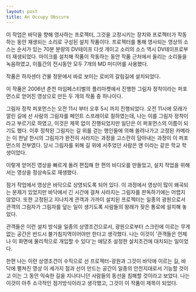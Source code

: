 ```yaml
---
layout: post
title: An Occupy Obscure
---
```


이 작업은 바닥을 향해 영사하는 프로젝터, 그것을 고정시키는 장치와 프로젝터가 작동하는 동안 재생되는 소리로 구성된 설치 작품이다. 프로젝터를 통해 영사되는 영상의 소스는 순서가 있는 70분 분량의 DV테이프 다섯 개이고 소리의 소스 역시 DV테이프로부터 재생되었다. 마이크를 설치해 작품이 작동하는 동안 작품 근처에서 들리는 소리들을 녹음하였고, 이틀간의 전시동안 모두 7개의 MD 미디어를 사용했다.

작품은 하자센터 건물 정문에서 바로 보이는 로비의 갈림길에 설치되었다.

이 작품은 2006년 춘천 마임페스티벌의 플리마켓에서 진행한 그림자 정착이라는 퍼포먼스로 얻어진 영상으로 만든 두 개의 작품 중 하나이다.

그림자 정착 퍼포먼스는 오전 11시 부터 오후 5시 까지 진행되었다. 오전 11시에 모래가 깔린 길에 선 사람의 그림자를 페인트 스프레이로 칠하였는데, 나는 이를 그림자 정착이라고 부르기로 하였고, 이것은 제목 없이 진행되었지만 일단은 이 퍼포먼스의 이름이 되기도 했다. 이후 정착된 그림자는 길 위를 걷는 행인들에 의해 쓸려나가고 고정된 카메라는 이 한날 한시의 그림자가 완전히 사라지는 과정을 고스란히 담아내는 과정이 이 퍼포먼스의 전부였다. 당시 그림자를 위해 길 위에 서주었던 사람은 앤 이라는 같은 학교 학생이었다.

이렇게 얻어진 영상을 빠르게 돌려 편집해 한 편의 비디오를 만들었고, 설치 작업을 위해서는 영상을 정상속도로 재생했다.

점거 작업에서 영상은 바닥으로 상영되도록 되어 있다. 이 과정에서 영상이 많이 왜곡되는 문제가 있었지만 바닥에서 긴 시간에 걸쳐 사라지는 그림자를 판독하기에는 어렵지 않았다. 또한 고정된고 지나치게 관객과 가까이 설치된 프로젝터는 일종의 광원으로서 관객의 그림자가 그림자를 덮는 일이 생기도록 사람들의 왕래가 잦은 통로에 설치해 놓았다.

관객들은 이런 설치 방식을 일종의 상영조건으로서, 광원으로부터 스크린에 이르는 무게 없는 공간은 반드시 불가침지역이어야만 한다고 생각했다. 나는 이것이 '관객들은 언제나 이 화면에 물리적으로 개입할 수 있다'는 애당초 설정한 설치조건에 대치되는 일이었다.

한편 나는 이런 상영조건이 수직으로 선 프로젝터-광원과 그것이 바닥에 이르는 길, 바닥에 펼쳐진 영상 이 세가지 점과 선이 만드는 공간이 일종의 안전지대로서 기능할 것이고 이는 그 동안 익숙한 길을 지나다니던 사람들의 동선을 침해할 것이라고 보았다. 나는 이것이 아주 소극적인 점거방식이라고 생각했고, 그것이 이 작품이 제목이 되었다.
